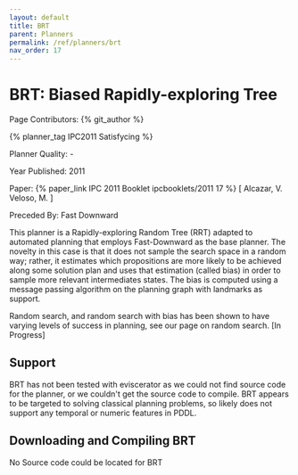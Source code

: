 ```yaml
---
layout: default
title: BRT
parent: Planners
permalink: /ref/planners/brt
nav_order: 17
---
```

# BRT: Biased Rapidly-exploring Tree

Page Contributors: {% git_author %}

{% planner_tag IPC2011 Satisfycing %}

Planner Quality: -

Year Published: 2011

Paper: {% paper_link IPC 2011 Booklet ipcbooklets/2011 17 %} [ Alcazar, V. Veloso, M. ] 

Preceded By: Fast Downward

This planner is a Rapidly-exploring Random Tree (RRT) adapted to automated planning that employs Fast-Downward as the base planner. The novelty in this case is that it does not sample the search space in a random way; rather, it estimates which propositions are more likely to be achieved along some solution plan and uses that estimation (called bias) in order to sample more relevant intermediates states. The bias is computed using a message passing algorithm on the planning graph with landmarks as support.

Random search, and random search with bias has been shown to have varying levels of success in planning, see our page on random search. [In Progress]

## Support

BRT has not been tested with eviscerator as we could not find source code for the planner, or we couldn't get the source code to compile. BRT appears to be targeted to solving classical planning problems, so likely does not support any temporal or numeric features in PDDL.

## Downloading and Compiling BRT

No Source code could be located for BRT
